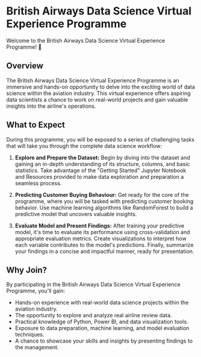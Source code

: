 
# British Airways Data Science Virtual Experience Programme

Welcome to the British Airways Data Science Virtual Experience Programme! 🛫

## Overview

The British Airways Data Science Virtual Experience Programme is an immersive and hands-on opportunity to delve into the exciting world of data science within the aviation industry. This virtual experience offers aspiring data scientists a chance to work on real-world projects and gain valuable insights into the airline's operations.

## What to Expect

During this programme, you will be exposed to a series of challenging tasks that will take you through the complete data science workflow:

1. **Explore and Prepare the Dataset:** Begin by diving into the dataset and gaining an in-depth understanding of its structure, columns, and basic statistics. Take advantage of the "Getting Started" Jupyter Notebook and Resources provided to make data exploration and preparation a seamless process.

2. **Predicting Customer Buying Behaviour:** Get ready for the core of the programme, where you will be tasked with predicting customer booking behavior. Use machine learning algorithms like RandomForest to build a predictive model that uncovers valuable insights.

3. **Evaluate Model and Present Findings:** After training your predictive model, it's time to evaluate its performance using cross-validation and appropriate evaluation metrics. Create visualizations to interpret how each variable contributes to the model's predictions. Finally, summarize your findings in a concise and impactful manner, ready for presentation.

## Why Join?

By participating in the British Airways Data Science Virtual Experience Programme, you'll gain:

- Hands-on experience with real-world data science projects within the aviation industry.
- The opportunity to explore and analyze real airline review data.
- Practical knowledge of Python, Power BI, and data visualization tools.
- Exposure to data preparation, machine learning, and model evaluation techniques.
- A chance to showcase your skills and insights by presenting findings to the management.




